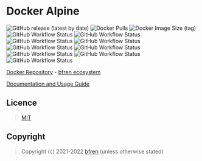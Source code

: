 # Docker Alpine

![GitHub release (latest by date)](https://img.shields.io/github/v/release/bfren/docker-alpine) ![Docker Pulls](https://img.shields.io/docker/pulls/bfren/alpine?label=pulls) ![Docker Image Size (tag)](https://img.shields.io/docker/image-size/bfren/alpine/latest?label=size)<br/>
![GitHub Workflow Status](https://img.shields.io/github/workflow/status/bfren/docker-alpine/dev-alpine3_8?label=3.8) ![GitHub Workflow Status](https://img.shields.io/github/workflow/status/bfren/docker-alpine/dev-alpine3_9?label=3.9) ![GitHub Workflow Status](https://img.shields.io/github/workflow/status/bfren/docker-alpine/dev-alpine3_10?label="3.10") ![GitHub Workflow Status](https://img.shields.io/github/workflow/status/bfren/docker-alpine/dev-alpine3_11?label=3.11) ![GitHub Workflow Status](https://img.shields.io/github/workflow/status/bfren/docker-alpine/dev-alpine3_12?label=3.12) ![GitHub Workflow Status](https://img.shields.io/github/workflow/status/bfren/docker-alpine/dev-alpine3_13?label=3.13) ![GitHub Workflow Status](https://img.shields.io/github/workflow/status/bfren/docker-alpine/dev-alpine3_14?label=3.14) ![GitHub Workflow Status](https://img.shields.io/github/workflow/status/bfren/docker-alpine/dev-alpine3_15?label=3.15) ![GitHub Workflow Status](https://img.shields.io/github/workflow/status/bfren/docker-alpine/dev-alpineedge?label=edge)

[Docker Repository](https://hub.docker.com/r/bfren/alpine) - [bfren ecosystem](https://github.com/bfren/docker)

[Documentation and Usage Guide](https://docs.bfren.dev/docker/alpine)

## Licence

> [MIT](https://mit.bfren.dev/2021)

## Copyright

> Copyright (c) 2021-2022 [bfren](https://bfren.dev) (unless otherwise stated)
